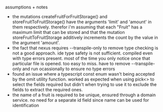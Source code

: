 assumptions + notes

- the mutations createFruitForFruitStorage() and storeFruitToFruitStorage() have the arguments 'limit' and 'amount' in them respectively. therefor i'm assuming that each "Fruit" has a maximum limit that can be stored and that the mutation storeFruitToFruitStorage additively increments the count by the value in the argument 'amount'.
- the fact that nexus requires --transpile-only to remove type checking is not a good approach. ide type safety is not sufficient. compiled even with type errors present. most of the time you only notice once that particular file is opened. too easy to miss. have to remove --transpile-only and run ocassionally to ensure no type errors
- found an issue where a typescript const enum wasn't being accepted by the omit utility function. worked as expected when using pick<> to select the fields required but didn't when trying to use it to exclude the fields to extract the required ones.
- the name of a fruit is required to be unique, ensured through a domain service. no need for a separate id field since name can be used for identification
